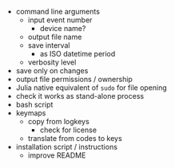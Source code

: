* command line arguments
    - input event number
        - device name?
    - output file name
    - save interval
        - as ISO datetime period
    - verbosity level
* save only on changes
* output file permissions / ownership
* Julia native equivalent of `sudo` for file opening
* check it works as stand-alone process
* bash script
* keymaps
    - copy from logkeys
        - check for license
    - translate from codes to keys
* installation script / instructions
    - improve README
